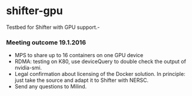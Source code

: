 # shifter-gpu
Testbed for Shifter with GPU support.-

### Meeting outcome 19.1.2016
- MPS to share up to 16 containers on one GPU device
- RDMA: testing on K80, use deviceQuery to double check the output of nvidia-smi.
- Legal confirmation about licensing of the Docker solution. In principle: just take the source and adapt it to Shifter with NERSC.
- Send any questions to Milind.
